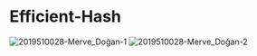 # Efficient-Hash
![2019510028-Merve_Doğan-1](https://user-images.githubusercontent.com/93258181/196270523-91b2934a-29c7-4315-adc9-e4b25a78cb39.jpg)
![2019510028-Merve_Doğan-2](https://user-images.githubusercontent.com/93258181/196270566-b64a9956-e850-4756-b161-672a64783a1e.jpg)
